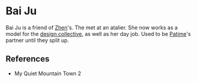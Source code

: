 # Bai Ju
Bai Ju is a friend of [Zhen](Person/Zhen.md)'s. The met at an atalier. She now works as a model for the [design collective](Person/Groups/design%20collective.md), as well as her day job. Used to be [Patime](Person/Patime.md)'s partner until they split up.

## References
- My Quiet Mountain Town 2
